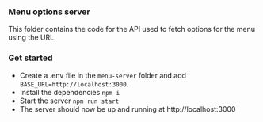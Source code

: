 ### Menu options server

This folder contains the code for the API used to fetch options for the menu using the URL.

### Get started

- Create a .env file in the `menu-server` folder and add `BASE_URL=http://localhost:3000`.
- Install the dependencies `npm i`
- Start the server `npm run start`
- The server should now be up and running at http://localhost:3000